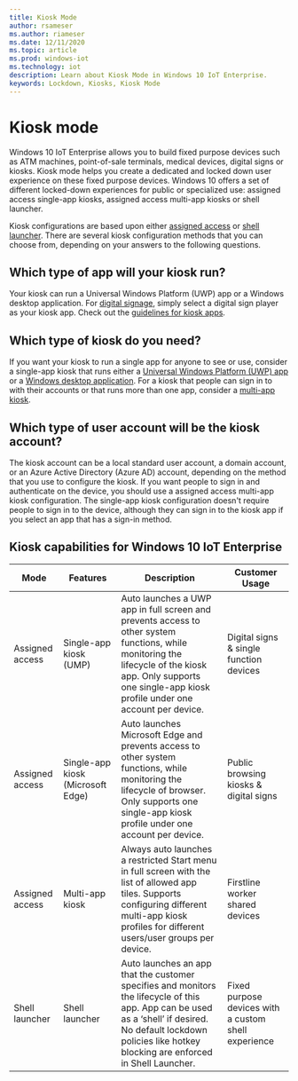 ```yaml
---
title: Kiosk Mode
author: rsameser
ms.author: riameser
ms.date: 12/11/2020
ms.topic: article
ms.prod: windows-iot
ms.technology: iot
description: Learn about Kiosk Mode in Windows 10 IoT Enterprise.
keywords: Lockdown, Kiosks, Kiosk Mode
---
```


# Kiosk mode  
Windows 10 IoT Enterprise allows you to build fixed purpose devices such as ATM machines, point-of-sale terminals, medical devices, digital signs or kiosks. Kiosk mode helps you create a dedicated and locked down user experience on these fixed purpose devices. Windows 10 offers a set of different locked-down experiences for public or specialized use: assigned access single-app kiosks, assigned access multi-app kiosks or shell launcher.

Kiosk configurations are based upon either [assigned access](https://docs.microsoft.com/windows/configuration/guidelines-for-assigned-access-app) or [shell launcher](./Shell-Launcher.md). There are several kiosk configuration methods that you can choose from, depending on your answers to the following questions.

## Which type of app will your kiosk run?
Your kiosk can run a Universal Windows Platform (UWP) app or a Windows desktop application. For [digital signage](https://docs.microsoft.com/windows/configuration/setup-digital-signage), simply select a digital sign player as your kiosk app. Check out the [guidelines for kiosk apps](https://docs.microsoft.com/windows/configuration/guidelines-for-assigned-access-app).

## Which type of kiosk do you need?
If you want your kiosk to run a single app for anyone to see or use, consider a single-app kiosk that runs either a [Universal Windows Platform (UWP) app](https://docs.microsoft.com/windows/configuration/kiosk-methods#uwp) or a [Windows desktop application](https://docs.microsoft.com/windows/configuration/kiosk-methods#classic). For a kiosk that people can sign in to with their accounts or that runs more than one app, consider a [multi-app kiosk](https://docs.microsoft.com/windows/configuration/kiosk-methods#desktop).

## Which type of user account will be the kiosk account?
The kiosk account can be a local standard user account, a domain account, or an Azure Active Directory (Azure AD) account, depending on the method that you use to configure the kiosk. If you want people to sign in and authenticate on the device, you should use a assigned access multi-app kiosk configuration. The single-app kiosk configuration doesn't require people to sign in to the device, although they can sign in to the kiosk app if you select an app that has a sign-in method.

## Kiosk capabilities for Windows 10 IoT Enterprise
| Mode | Features | Description | Customer Usage  |
|------|----------|------------ |-----------------|
| Assigned access | Single-app kiosk (UMP)  | Auto launches a UWP app in full screen and prevents access to other system functions, while monitoring the lifecycle of the kiosk app. Only supports one single-app kiosk profile under one account per device. | Digital signs & single function devices
| Assigned access | Single-app kiosk (Microsoft Edge) | Auto launches Microsoft Edge and prevents access to other system functions, while monitoring the lifecycle of browser. Only supports one single-app kiosk profile under one account per device. | Public browsing kiosks & digital signs |
| Assigned access | Multi-app kiosk | Always auto launches a restricted Start menu in full screen with the list of allowed app tiles. Supports configuring different multi-app kiosk profiles for different users/user groups per device. | Firstline worker shared devices |
| Shell launcher | Shell launcher | Auto launches an app that the customer specifies and monitors the lifecycle of this app. App can be used as a ‘shell’ if desired. No default lockdown policies like hotkey blocking are enforced in Shell Launcher. | Fixed purpose devices with a custom shell experience |
